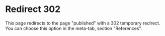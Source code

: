 # Redirect 302

This page redirects to the page "published" with a 302 temporary redirect. You can choose this option in the meta-tab, section "References".

